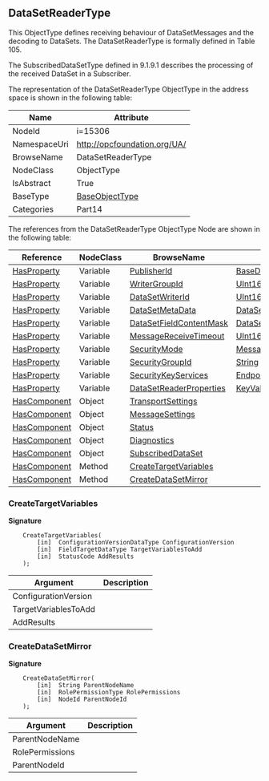 <!-- objecttype -->
## DataSetReaderType
This ObjectType defines receiving behaviour of DataSetMessages and the decoding to DataSets. The DataSetReaderType is formally defined in Table 105. 

The SubscribedDataSetType defined in 9.1.9.1 describes the processing of the received DataSet in a Subscriber.  
<!-- end of text -->
The representation of the DataSetReaderType ObjectType in the address space is shown in the following table:  

|Name|Attribute|
|---|---|
|NodeId|i=15306|
|NamespaceUri|http://opcfoundation.org/UA/|
|BrowseName|DataSetReaderType|
|NodeClass|ObjectType|
|IsAbstract|True|
|BaseType|[BaseObjectType](../../../Part5/ObjectTypes/BaseObjectType/readme.md)|
|Categories|Part14|

The references from the DataSetReaderType ObjectType Node are shown in the following table:  

|Reference|NodeClass|BrowseName|DataType|TypeDefinition|ModellingRule|
|---|---|---|---|---|---|
|[HasProperty](../../../Part3/ReferenceTypes/HasProperty/readme.md)|Variable|[PublisherId](#PublisherId)|[BaseDataType](../../../Part3/DataTypes/BaseDataType/readme.md)|[PropertyType](../../Part5/VariableTypes/PropertyType/readme.md)|[Mandatory](../../Objects/Mandatory/readme.md)|
|[HasProperty](../../../Part3/ReferenceTypes/HasProperty/readme.md)|Variable|[WriterGroupId](#WriterGroupId)|[UInt16](../../../Part3/DataTypes/UInt16/readme.md)|[PropertyType](../../Part5/VariableTypes/PropertyType/readme.md)|[Mandatory](../../Objects/Mandatory/readme.md)|
|[HasProperty](../../../Part3/ReferenceTypes/HasProperty/readme.md)|Variable|[DataSetWriterId](#DataSetWriterId)|[UInt16](../../../Part3/DataTypes/UInt16/readme.md)|[PropertyType](../../Part5/VariableTypes/PropertyType/readme.md)|[Mandatory](../../Objects/Mandatory/readme.md)|
|[HasProperty](../../../Part3/ReferenceTypes/HasProperty/readme.md)|Variable|[DataSetMetaData](#DataSetMetaData)|[DataSetMetaDataType](../../../Part14/DataTypes/DataSetMetaDataType/readme.md)|[PropertyType](../../Part5/VariableTypes/PropertyType/readme.md)|[Mandatory](../../Objects/Mandatory/readme.md)|
|[HasProperty](../../../Part3/ReferenceTypes/HasProperty/readme.md)|Variable|[DataSetFieldContentMask](#DataSetFieldContentMask)|[DataSetFieldContentMask](../../../Part14/DataTypes/DataSetFieldContentMask/readme.md)|[PropertyType](../../Part5/VariableTypes/PropertyType/readme.md)|[Mandatory](../../Objects/Mandatory/readme.md)|
|[HasProperty](../../../Part3/ReferenceTypes/HasProperty/readme.md)|Variable|[MessageReceiveTimeout](#MessageReceiveTimeout)|[UInt16](../../../Part3/DataTypes/UInt16/readme.md)|[PropertyType](../../Part5/VariableTypes/PropertyType/readme.md)|[Mandatory](../../Objects/Mandatory/readme.md)|
|[HasProperty](../../../Part3/ReferenceTypes/HasProperty/readme.md)|Variable|[SecurityMode](#SecurityMode)|[MessageSecurityMode](../../../Part4/DataTypes/MessageSecurityMode/readme.md)|[PropertyType](../../Part5/VariableTypes/PropertyType/readme.md)|[Optional](../../Objects/Optional/readme.md)|
|[HasProperty](../../../Part3/ReferenceTypes/HasProperty/readme.md)|Variable|[SecurityGroupId](#SecurityGroupId)|[String](../../../Part3/DataTypes/String/readme.md)|[PropertyType](../../Part5/VariableTypes/PropertyType/readme.md)|[Optional](../../Objects/Optional/readme.md)|
|[HasProperty](../../../Part3/ReferenceTypes/HasProperty/readme.md)|Variable|[SecurityKeyServices](#SecurityKeyServices)|[EndpointDescription](../../../Part4/DataTypes/EndpointDescription/readme.md)[]|[PropertyType](../../Part5/VariableTypes/PropertyType/readme.md)|[Optional](../../Objects/Optional/readme.md)|
|[HasProperty](../../../Part3/ReferenceTypes/HasProperty/readme.md)|Variable|[DataSetReaderProperties](#DataSetReaderProperties)|[KeyValuePair](../../../Part5/DataTypes/KeyValuePair/readme.md)[]|[PropertyType](../../Part5/VariableTypes/PropertyType/readme.md)|[Mandatory](../../Objects/Mandatory/readme.md)|
|[HasComponent](../../../Part3/ReferenceTypes/HasComponent/readme.md)|Object|[TransportSettings](#TransportSettings)||[DataSetReaderTransportType](../../Part14/ObjectTypes/DataSetReaderTransportType/readme.md)|[Optional](../../Objects/Optional/readme.md)|
|[HasComponent](../../../Part3/ReferenceTypes/HasComponent/readme.md)|Object|[MessageSettings](#MessageSettings)||[DataSetReaderMessageType](../../Part14/ObjectTypes/DataSetReaderMessageType/readme.md)|[Optional](../../Objects/Optional/readme.md)|
|[HasComponent](../../../Part3/ReferenceTypes/HasComponent/readme.md)|Object|[Status](#Status)||[PubSubStatusType](../../Part14/ObjectTypes/PubSubStatusType/readme.md)|[Mandatory](../../Objects/Mandatory/readme.md)|
|[HasComponent](../../../Part3/ReferenceTypes/HasComponent/readme.md)|Object|[Diagnostics](#Diagnostics)||[PubSubDiagnosticsDataSetReaderType](../../Part14/ObjectTypes/PubSubDiagnosticsDataSetReaderType/readme.md)|[Optional](../../Objects/Optional/readme.md)|
|[HasComponent](../../../Part3/ReferenceTypes/HasComponent/readme.md)|Object|[SubscribedDataSet](#SubscribedDataSet)||[SubscribedDataSetType](../../Part14/ObjectTypes/SubscribedDataSetType/readme.md)|[Mandatory](../../Objects/Mandatory/readme.md)|
|[HasComponent](../../../Part3/ReferenceTypes/HasComponent/readme.md)|Method|[CreateTargetVariables](#CreateTargetVariables)|||[Optional](../../Objects/Optional/readme.md)|
|[HasComponent](../../../Part3/ReferenceTypes/HasComponent/readme.md)|Method|[CreateDataSetMirror](#CreateDataSetMirror)|||[Optional](../../Objects/Optional/readme.md)|

### <a name="CreateTargetVariables"></a>CreateTargetVariables
  
**Signature**
```
    CreateTargetVariables(
        [in]  ConfigurationVersionDataType ConfigurationVersion
        [in]  FieldTargetDataType TargetVariablesToAdd
        [in]  StatusCode AddResults
    );
```

|Argument|Description|
|---|---|
|ConfigurationVersion||
|TargetVariablesToAdd||
|AddResults||

### <a name="CreateDataSetMirror"></a>CreateDataSetMirror
  
**Signature**
```
    CreateDataSetMirror(
        [in]  String ParentNodeName
        [in]  RolePermissionType RolePermissions
        [in]  NodeId ParentNodeId
    );
```

|Argument|Description|
|---|---|
|ParentNodeName||
|RolePermissions||
|ParentNodeId||


